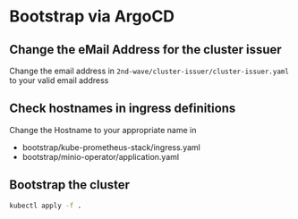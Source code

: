 # Bootstrap via ArgoCD

## Change the eMail Address for the cluster issuer

Change the email address in `2nd-wave/cluster-issuer/cluster-issuer.yaml` to your valid email address

## Check hostnames in ingress definitions

Change the Hostname to your appropriate name in

- bootstrap/kube-prometheus-stack/ingress.yaml
- bootstrap/minio-operator/application.yaml

## Bootstrap the cluster

```bash
kubectl apply -f .
```
